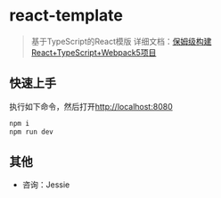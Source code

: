 # react-template

> 基于TypeScript的React模版
详细文档：<a href='https://juejin.cn/post/7031821096898953223/' target='_blank'>保姆级构建React+TypeScript+Webpack5项目</a>

## 快速上手

执行如下命令，然后打开[http://localhost:8080](http://localhost:8080)

```bash
npm i
npm run dev
```

## 其他

- 咨询：Jessie
